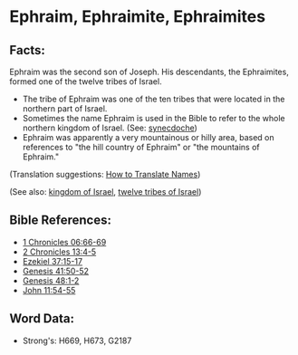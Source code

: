 # Ephraim, Ephraimite, Ephraimites #

## Facts: ##

Ephraim was the second son of Joseph. His descendants, the Ephraimites, formed one of the twelve tribes of Israel.

* The tribe of Ephraim was one of the ten tribes that were located in the northern part of Israel.
* Sometimes the name Ephraim is used in the Bible to refer to the whole northern kingdom of Israel. (See: [synecdoche](rc://en/ta/man/translate/figs-synecdoche))
* Ephraim was apparently a very mountainous or hilly area, based on references to "the hill country of Ephraim" or "the mountains of Ephraim."

(Translation suggestions: [How to Translate Names](rc://en/ta/man/translate/translate-names))

(See also: [kingdom of Israel](../names/kingdomofisrael.md), [twelve tribes of Israel](../other/12tribesofisrael.md))

## Bible References: ##

* [1 Chronicles 06:66-69](rc://en/tn/help/1ch/06/66)
* [2 Chronicles 13:4-5](rc://en/tn/help/2ch/13/04)
* [Ezekiel 37:15-17](rc://en/tn/help/ezk/37/15)
* [Genesis 41:50-52](rc://en/tn/help/gen/41/50)
* [Genesis 48:1-2](rc://en/tn/help/gen/48/01)
* [John 11:54-55](rc://en/tn/help/jhn/11/54)

## Word Data: ##

* Strong's: H669, H673, G2187
